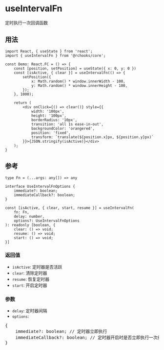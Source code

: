 # useIntervalFn

定时执行一次回调函数

## 用法

```tsx
import React, { useState } from 'react';
import { useIntervalFn } from '@rchooks/core';

const Demo: React.FC = () => {
    const [position, setPosition] = useState({ x: 0, y: 0 })
    const [isActive, { clear }] = useIntervalFn(() => {
        setPosition({
            x: Math.random() * window.innerWidth - 100,
            y: Math.random() * window.innerHeight - 100,
        });
    }, 1000);

    return (
        <div onClick={() => clear()} style={{
            width: '100px',
            height: '100px',
            borderRadius: '10px',
            transition: 'all 1s ease-in-out',
            backgroundColor: 'orangered',
            position: 'fixed',
            transform: `translate(${position.x}px, ${position.y}px)`
        }}>{JSON.stringify(isActive)}</div>
    );
}
```

## 参考
```tsx
type Fn = (...args: any[]) => any

interface UseIntervalFnOptions {
    immediate?: boolean;
    immediateCallback?: boolean;
}

const [isActive, { clear, start, resume }] = useIntervalFn(
    fn: Fn,
    delay: number,
    options?: UseIntervalFnOptions
): readonly [boolean, {
    clear: () => void;
    resume: () => void;
    start: () => void;
}]
```

### 返回值
- `isActive`: 定时器是否活跃
- `clear`: 清除定时器
- `resume`: 恢复定时器
- `start`: 开启定时器

### 参数
- `delay`: 定时器间隔
- `options`:
<div>
<pre>
{
    immediate?: boolean; // 定时器立即执行
    immediateCallback?: boolean; // 定时器开启时是否立即执行一次组件更新
}
</pre>
</div>
